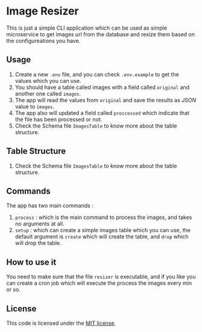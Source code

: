 # Image Resizer

This is just a simple CLI application which can be used as simple microservice to get images url from the database
and resize them based on the configureations you have.

## Usage

1. Create a new `.env` file, and you can check `.env.example` to get the values which you can use.
1. You should have a table called images with a field called `original` and another one called `images`.
1. The app will read the values from `original` and save the results as _*JSON*_ value to `images`.
1. The app also will updated a field called `proccessed` which indicate that the file has been processed or not.
1. Check the Schema file `ImagesTable` to know more about the table structure.

## Table Structure

1. Check the Schema file `ImagesTable` to know more about the table structure.

## Commands

The app has two main commands :

1. `process` : which is the main command to process the images, and takes no arguments at all.
1. `setup` : which can create a simple images table which you can use, the default argument is `create` which will create the table, and `drop` which will drop the table.

## How to use it

You need to make sure that the file `resizer` is executable, 
and if you like you can create a cron job which will execute the process the images every min or so.

## License

This code is licensed under the [MIT license](http://opensource.org/licenses/MIT).